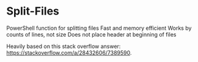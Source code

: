 # Split-Files

PowerShell function for splitting files
Fast and memory efficient
Works by counts of lines, not size
Does not place header at beginning of files

Heavily based on this stack overflow answer: https://stackoverflow.com/a/28432606/7389590.
